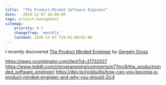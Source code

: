 ```yaml
---
title:  "The Product-Minded Software Engineer"
date:   2020-12-07 16:00:00
tags: project-management
sitemap:
    priority: 0.7
    changefreq: 'monthly'
    lastmod: 2020-12-07 T19:01:00+01:00
---
```


I recently discovered [The Product Minded Engineer](https://blog.pragmaticengineer.com/the-product-minded-engineer/) by [Gergely Orosz](https://twitter.com/GergelyOrosz)

https://news.ycombinator.com/item?id=21732027
https://www.reddit.com/r/programming/comments/e77mc8/the_productminded_software_engineer/
https://dev.to/nickbulljs/how-can-you-become-a-product-minded-engineer-and-why-you-should-2jc4
